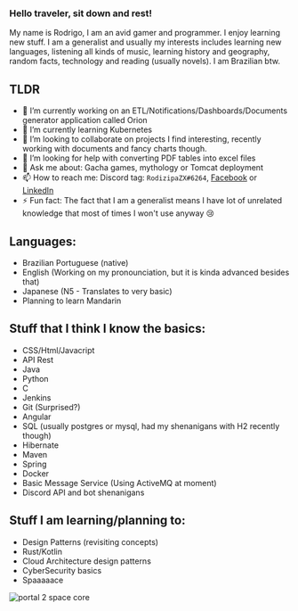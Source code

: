 ### Hello traveler, sit down and rest!

My name is Rodrigo, I am an avid gamer and programmer. I enjoy learning new stuff. I am a generalist and usually my interests includes learning new languages, listening all kinds of music, learning history and geography, random facts, technology and reading (usually novels). I am Brazilian btw.

## TLDR
- 🔭 I’m currently working on an ETL/Notifications/Dashboards/Documents generator application called Orion
- 🌱 I’m currently learning Kubernetes
- 👯 I’m looking to collaborate on projects I find interesting, recently working with documents and fancy charts though.
- 🤔 I’m looking for help with converting PDF tables into excel files
- 💬 Ask me about: Gacha games, mythology or Tomcat deployment
- 📫 How to reach me: Discord tag: `RodizipaZX#6264`, [Facebook](https://facebook.com/rodizipa) or [LinkedIn](https://www.linkedin.com/in/rodizipa/)
- ⚡ Fun fact: The fact that I am a generalist means I have lot of unrelated knowledge that most of times I won't use anyway 😢

## Languages:
- Brazilian Portuguese (native)
- English (Working on my pronounciation, but it is kinda advanced besides that)
- Japanese (N5 - Translates to very basic)
- Planning to learn Mandarin

## Stuff that I think I know the basics:
- CSS/Html/Javacript
- API Rest
- Java
- Python
- C
- Jenkins
- Git (Surprised?)
- Angular
- SQL (usually postgres or mysql, had my shenanigans with H2 recently though)
- Hibernate
- Maven
- Spring
- Docker
- Basic Message Service (Using ActiveMQ at moment)
- Discord API and bot shenanigans

## Stuff I am learning/planning to:
- Design Patterns (revisiting concepts)
- Rust/Kotlin
- Cloud Architecture design patterns
- CyberSecurity basics
- Spaaaaace

![portal 2 space core](https://c.tenor.com/Bn7v4GVBvfkAAAAC/space-core.gif "Portal 2 Space Core")
